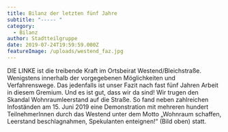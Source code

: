 ```yaml
---
title: Bilanz der letzten fünf Jahre
subtitle: "----- "
category:
  - Bilanz
author: Stadtteilgruppe 
date: 2019-07-24T19:59:59.000Z
featureImage: /uploads/westend_faz.jpg
---
```


DIE LINKE ist die treibende Kraft im Ortsbeirat Westend/Bleichstraße. Wenigstens innerhalb der
vorgegebenen Möglichkeiten und Verfahrenswege. Das jedenfalls ist unser Fazit nach fast fünf Jahren
Arbeit in diesem Gremium. Und es ist gut, dass wir da sind! Wir trugen den Skandal Wohnraumleerstand
auf die Straße. So fand neben zahlreichen Infoständen am 15. Juni 2019 eine Demonstration mit
mehreren hundert TeilnehmerInnen durch das Westend unter dem Motto „Wohnraum schaffen,
Leerstand beschlagnahmen, Spekulanten enteignen!“ (Bild oben) statt.